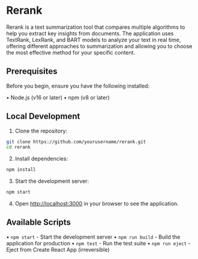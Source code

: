 # Rerank

Rerank is a text summarization tool that compares multiple algorithms to help you extract key insights from documents. The application uses TextRank, LexRank, and BART models to analyze your text in real time, offering different approaches to summarization and allowing you to choose the most effective method for your specific content.

## Prerequisites

Before you begin, ensure you have the following installed:

• Node.js (v16 or later)
• npm (v8 or later)

## Local Development

1. Clone the repository:

```bash
git clone https://github.com/yourusername/rerank.git
cd rerank
```

2. Install dependencies:

```bash
npm install
```

3. Start the development server:

```bash
npm start
```

4. Open [http://localhost:3000](http://localhost:3000) in your browser to see the application.

## Available Scripts

• `npm start` - Start the development server
• `npm run build` - Build the application for production
• `npm test` - Run the test suite
• `npm run eject` - Eject from Create React App (irreversible)
